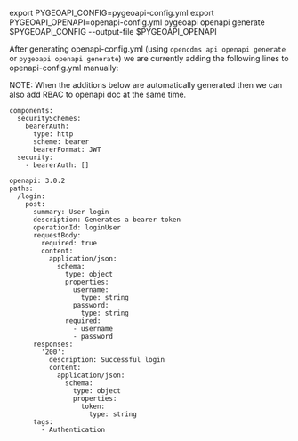 
export PYGEOAPI_CONFIG=pygeoapi-config.yml
export PYGEOAPI_OPENAPI=openapi-config.yml
pygeoapi openapi generate $PYGEOAPI_CONFIG --output-file $PYGEOAPI_OPENAPI

After generating openapi-config.yml (using `opencdms api openapi generate` or
`pygeoapi openapi generate`) we are currently adding the following lines to
openapi-config.yml manually:

NOTE: When the additions below are automatically generated then we can also
      add RBAC to openapi doc at the same time.

```
components:
  securitySchemes:
    bearerAuth:
      type: http
      scheme: bearer
      bearerFormat: JWT
  security:
    - bearerAuth: []
```

```
openapi: 3.0.2
paths:
  /login:
    post:
      summary: User login
      description: Generates a bearer token
      operationId: loginUser
      requestBody:
        required: true
        content:
          application/json:
            schema:
              type: object
              properties:
                username:
                  type: string
                password:
                  type: string
              required:
                - username
                - password
      responses:
        '200':
          description: Successful login
          content:
            application/json:
              schema:
                type: object
                properties:
                  token:
                    type: string
      tags:
        - Authentication

```
